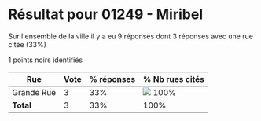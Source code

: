 # Résultat pour 01249 - Miribel

Sur l'ensemble de la ville il y a eu 9 réponses dont 3 réponses avec une rue citée (33%)

1 points noirs identifiés

| Rue | Vote | % réponses | % Nb rues cités|
|-----|------|------------|----------------|
| Grande Rue | 3 | 33% | <img src="../../img/bar_100.gif" />&nbsp;100%|
| **Total** | 3 | 33% | 100%|
